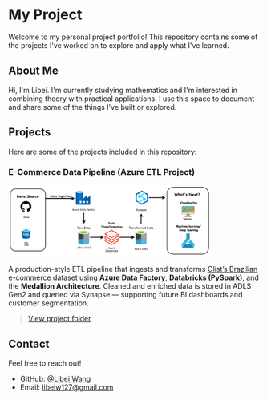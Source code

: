 # My Project

Welcome to my personal project portfolio! This repository contains some of the projects I've worked on to explore and apply what I've learned.

## About Me

Hi, I'm Libei. I'm currently studying mathematics and I'm interested in combining theory with practical applications. I use this space to document and share some of the things I've built or explored.

## Projects

Here are some of the projects included in this repository:

### E-Commerce Data Pipeline (Azure ETL Project)

<img src="./ecommerce_data_engineering/images/ecomm_engineer.png" alt="pipeline" width="80%"/>

A production-style ETL pipeline that ingests and transforms [Olist’s Brazilian e-commerce dataset](https://www.kaggle.com/datasets/olistbr/brazilian-ecommerce) using **Azure Data Factory**, **Databricks (PySpark)**, and the **Medallion Architecture**. Cleaned and enriched data is stored in ADLS Gen2 and queried via Synapse — supporting future BI dashboards and customer segmentation.

> [ View project folder](./ecommerce_data_engineering)


## Contact

Feel free to reach out!

- GitHub: [@Libei Wang](https://github.com/Beatrice-127)
- Email: libeiw127@gmail.com
